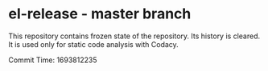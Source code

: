 # el-release - master branch

This repository contains frozen state of the repository.
Its history is cleared. It is used only for static code
analysis with Codacy.

Commit Time: 1693812235
